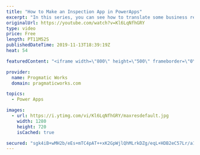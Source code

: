 ```yaml
---
title: "How to Make an Inspection App in PowerApps"
excerpt: "In this series, you can see how to translate some business requirements into PowerApps. This time, you'll see how we made a vehicle inspection application with a dynamic list of questions based on categories. #MadeWithPowerApps  On-Demand Learning courses FREE trial: https://success.pragmaticworks.com/ondemandlearning-free-trial"
originalUrl: https://youtube.com/watch?v=Kl6LqNfhGRY
type: video
price: Free
length: PT11M52S
publishedDateTime: 2019-11-13T18:39:19Z
heat: 54

featuredContent: "<iframe width=\"800\" height=\"500\" frameborder=\"0\" src=\"https://www.youtube.com/embed/Kl6LqNfhGRY\" allow=\"accelerometer; autoplay; encrypted-media; gyroscope; picture-in-picture\" allowfullscreen></iframe>"

provider:
  name: Progmatic Works
  domain: pragmaticworks.com

topics:
  - Power Apps

images:
  - url: https://i.ytimg.com/vi/Kl6LqNfhGRY/maxresdefault.jpg
    width: 1280
    height: 720
    isCached: true

secured: "sgk4iB+wMH2b/eEs+mTC4pAT++xK2GpWjlQhMLrkDZg/eqL+HDB2eC57Lr/a19ZQVfocmyRVr7st0BjOEZwDSQ0r1S0+MpIE2f2lhu4aOdIziIkfu8OD/pHdHrx4G8ZsNNyiHF/nTXsjwV9aOmyfAF/kxPNltQPkMsdpLeN563Cn5DyN9rPKmPV/7s8CbcAIAyKY+5MCundKtg/wgkcqxN5fpi1pwHN/Obd3VPz1f9qGskn37+sZPt+EUtvhNm7c14OuoLfkoKOfU9tBUkYhf0BHQvlmt2LDCg3E2ac77wvVP/7kcq60IMPPu5jV5OUdJnzG/A7osLwkxPR+/PCFmq3ZJXEVx4rLoiMF59KWqE5hgFVc7RGHgIOkDRtEf/SqsIWEAooS+xxrAkh9vZcE3X2LrHdzY+o/lBMyZCjx/RM=;5wkaUgRhDOgi7q355HfyeQ=="
---
```


